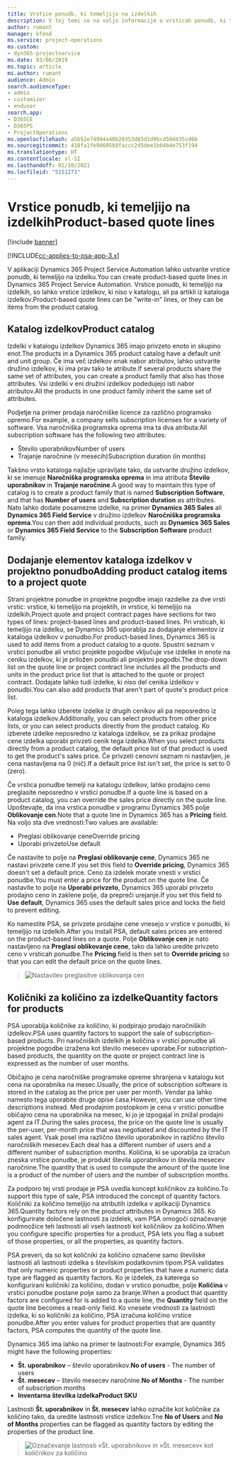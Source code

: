 ```yaml
---
title: Vrstice ponudb, ki temeljijo na izdelkih
description: V tej temi so na voljo informacije o vrsticah ponudb, ki temeljijo na izdelkih.
author: rumant
manager: kfend
ms.service: project-operations
ms.custom:
- dyn365-projectservice
ms.date: 03/06/2019
ms.topic: article
ms.author: rumant
audience: Admin
search.audienceType:
- admin
- customizer
- enduser
search.app:
- D365CE
- D365PS
- ProjectOperations
ms.openlocfilehash: a5b52e74994a40b20353d85d1d9bcd59d435cd0b
ms.sourcegitcommit: 418fa1fe9d605b8faccc2d5dee1b04b4e753f194
ms.translationtype: HT
ms.contentlocale: sl-SI
ms.lasthandoff: 02/10/2021
ms.locfileid: "5151273"
---
```

# <a name="product-based-quote-lines"></a><span data-ttu-id="9e3e0-103">Vrstice ponudb, ki temeljijo na izdelkih</span><span class="sxs-lookup"><span data-stu-id="9e3e0-103">Product-based quote lines</span></span>

[!include [banner](../includes/psa-now-project-operations.md)]

[!INCLUDE[cc-applies-to-psa-app-3.x](../includes/cc-applies-to-psa-app-3x.md)]


<span data-ttu-id="9e3e0-104">V aplikaciji Dynamics 365 Project Service Automation lahko ustvarite vrstice ponudb, ki temeljijo na izdelku.</span><span class="sxs-lookup"><span data-stu-id="9e3e0-104">You can create product-based quote lines in Dynamics 365 Project Service Automation.</span></span> <span data-ttu-id="9e3e0-105">Vrstice ponudb, ki temeljijo na izdelkih, so lahko vrstice izdelkov, ki niso v katalogu, ali pa artikli iz kataloga izdelkov.</span><span class="sxs-lookup"><span data-stu-id="9e3e0-105">Product-based quote lines can be "write-in" lines, or they can be items from the product catalog.</span></span>

## <a name="product-catalog"></a><span data-ttu-id="9e3e0-106">Katalog izdelkov</span><span class="sxs-lookup"><span data-stu-id="9e3e0-106">Product catalog</span></span>

<span data-ttu-id="9e3e0-107">Izdelki v katalogu izdelkov Dynamics 365 imajo privzeto enoto in skupino enot.</span><span class="sxs-lookup"><span data-stu-id="9e3e0-107">The products in a Dynamics 365 product catalog have a default unit and unit group.</span></span> <span data-ttu-id="9e3e0-108">Če ima več izdelkov enak nabor atributov, lahko ustvarite družino izdelkov, ki ima prav tako te atribute.</span><span class="sxs-lookup"><span data-stu-id="9e3e0-108">If several products share the same set of attributes, you can create a product family that also has those attributes.</span></span> <span data-ttu-id="9e3e0-109">Vsi izdelki v eni družini izdelkov podedujejo isti nabor atributov.</span><span class="sxs-lookup"><span data-stu-id="9e3e0-109">All the products in one product family inherit the same set of attributes.</span></span>

<span data-ttu-id="9e3e0-110">Podjetje na primer prodaja naročniške licence za različno programsko opremo.</span><span class="sxs-lookup"><span data-stu-id="9e3e0-110">For example, a company sells subscription licenses for a variety of software.</span></span> <span data-ttu-id="9e3e0-111">Vsa naročniška programska oprema ima ta dva atributa:</span><span class="sxs-lookup"><span data-stu-id="9e3e0-111">All subscription software has the following two attributes:</span></span>

- <span data-ttu-id="9e3e0-112">Število uporabnikov</span><span class="sxs-lookup"><span data-stu-id="9e3e0-112">Number of users</span></span> 
- <span data-ttu-id="9e3e0-113">Trajanje naročnine (v mesecih)</span><span class="sxs-lookup"><span data-stu-id="9e3e0-113">Subscription duration (in months)</span></span>

<span data-ttu-id="9e3e0-114">Takšno vrsto kataloga najlažje upravljate tako, da ustvarite družino izdelkov, ki se imenuje **Naročniška programska oprema** in ima atributa **Število uporabnikov** in **Trajanje naročnine**.</span><span class="sxs-lookup"><span data-stu-id="9e3e0-114">A good way to maintain this type of catalog is to create a product family that is named **Subscription Software**, and that has **Number of users** and **Subscription duration** as attributes.</span></span> <span data-ttu-id="9e3e0-115">Nato lahko dodate posamezne izdelke, na primer **Dynamics 365 Sales** ali **Dynamics 365 Field Service** v družino izdelkov **Naročniška programska oprema**.</span><span class="sxs-lookup"><span data-stu-id="9e3e0-115">You can then add individual products, such as **Dynamics 365 Sales** or **Dynamics 365 Field Service** to the **Subscription Software** product family.</span></span>

## <a name="adding-product-catalog-items-to-a-project-quote"></a><span data-ttu-id="9e3e0-116">Dodajanje elementov kataloga izdelkov v projektno ponudbo</span><span class="sxs-lookup"><span data-stu-id="9e3e0-116">Adding product catalog items to a project quote</span></span>

<span data-ttu-id="9e3e0-117">Strani projektne ponudbe in projektne pogodbe imajo razdelke za dve vrsti vrstic: vrstice, ki temeljijo na projektih, in vrstice, ki temeljijo na izdelkih.</span><span class="sxs-lookup"><span data-stu-id="9e3e0-117">Project quote and project contract pages have sections for two types of lines: project-based lines and product-based lines.</span></span> <span data-ttu-id="9e3e0-118">Pri vrsticah, ki temeljijo na izdelku, se Dynamics 365 uporablja za dodajanje elementov iz kataloga izdelkov v ponudbo.</span><span class="sxs-lookup"><span data-stu-id="9e3e0-118">For product-based lines, Dynamics 365 is used to add items from a product catalog to a quote.</span></span> <span data-ttu-id="9e3e0-119">Spustni seznam v vrstici ponudbe ali vrstici projekte pogodbe vključuje vse izdelke in enote na ceniku izdelkov, ki je priložen ponudbi ali projektni pogodbi.</span><span class="sxs-lookup"><span data-stu-id="9e3e0-119">The drop-down list on the quote line or project contract line includes all the products and units in the product price list that is attached to the quote or project contract.</span></span> <span data-ttu-id="9e3e0-120">Dodajate lahko tudi izdelke, ki niso del cenika izdelkov v ponudbi.</span><span class="sxs-lookup"><span data-stu-id="9e3e0-120">You can also add products that aren't part of quote's product price list.</span></span>

<span data-ttu-id="9e3e0-121">Poleg tega lahko izberete izdelke iz drugih cenikov ali pa neposredno iz kataloga izdelkov.</span><span class="sxs-lookup"><span data-stu-id="9e3e0-121">Additionally, you can select products from other price lists, or you can select products directly from the product catalog.</span></span> <span data-ttu-id="9e3e0-122">Ko izberete izdelke neposredno iz kataloga izdelkov, se za prikaz prodajne cene izdelka uporabi privzeti cenik tega izdelka.</span><span class="sxs-lookup"><span data-stu-id="9e3e0-122">When you select products directly from a product catalog, the default price list of that product is used to get the product's sales price.</span></span> <span data-ttu-id="9e3e0-123">Če privzeti cenovni seznam ni nastavljen, je cena nastavljena na 0 (nič).</span><span class="sxs-lookup"><span data-stu-id="9e3e0-123">If a default price list isn't set, the price is set to 0 (zero).</span></span>

<span data-ttu-id="9e3e0-124">Če vrstica ponudbe temelji na katalogu izdelkov, lahko prodajno ceno preglasite neposredno v vrstici ponudbe.</span><span class="sxs-lookup"><span data-stu-id="9e3e0-124">If a quote line is based on a product catalog, you can override the sales price directly on the quote line.</span></span> <span data-ttu-id="9e3e0-125">Upoštevajte, da ima vrstica ponudbe v programu Dynamics 365 polje **Oblikovanje cen**.</span><span class="sxs-lookup"><span data-stu-id="9e3e0-125">Note that a quote line in Dynamics 365 has a **Pricing** field.</span></span> <span data-ttu-id="9e3e0-126">Na voljo sta dve vrednosti:</span><span class="sxs-lookup"><span data-stu-id="9e3e0-126">Two values are available:</span></span>

- <span data-ttu-id="9e3e0-127">Preglasi oblikovanje cene</span><span class="sxs-lookup"><span data-stu-id="9e3e0-127">Override pricing</span></span>  
- <span data-ttu-id="9e3e0-128">Uporabi privzeto</span><span class="sxs-lookup"><span data-stu-id="9e3e0-128">Use default</span></span>

<span data-ttu-id="9e3e0-129">Če nastavite to polje na **Preglasi oblikovanje cene**, Dynamics 365 ne nastavi privzete cene.</span><span class="sxs-lookup"><span data-stu-id="9e3e0-129">If you set this field to **Override pricing**, Dynamics 365 doesn't set a default price.</span></span> <span data-ttu-id="9e3e0-130">Ceno za izdelek morate vnesti v vrstici ponudbe.</span><span class="sxs-lookup"><span data-stu-id="9e3e0-130">You must enter a price for the product on the quote line.</span></span> <span data-ttu-id="9e3e0-131">Če nastavite to polje na **Uporabi privzeto**, Dynamics 365 uporabi privzeto prodajno ceno in zaklene polje, da prepreči urejanje.</span><span class="sxs-lookup"><span data-stu-id="9e3e0-131">If you set this field to **Use default**, Dynamics 365 uses the default sales price and locks the field to prevent editing.</span></span>

<span data-ttu-id="9e3e0-132">Ko namestite PSA, se privzete prodajne cene vnesejo v vrstice v ponudbi, ki temeljijo na izdelkih.</span><span class="sxs-lookup"><span data-stu-id="9e3e0-132">After you install PSA, default sales prices are entered on the product-based lines on a quote.</span></span> <span data-ttu-id="9e3e0-133">Polje **Oblikovanje cen** je nato nastavljeno na **Preglasi oblikovanje cene**, tako da lahko uredite privzeto ceno v vrsticah ponudbe.</span><span class="sxs-lookup"><span data-stu-id="9e3e0-133">The **Pricing** field is then set to **Override pricing** so that you can edit the default price on the quote lines.</span></span>

> ![Nastavitev preglasitve oblikovanja cen](media/basic-guide-10.png)
 
## <a name="quantity-factors-for-products"></a><span data-ttu-id="9e3e0-135">Količniki za količino za izdelke</span><span class="sxs-lookup"><span data-stu-id="9e3e0-135">Quantity factors for products</span></span>

<span data-ttu-id="9e3e0-136">PSA uporablja količnike za količino, ki podpirajo prodajo naročniških izdelkov.</span><span class="sxs-lookup"><span data-stu-id="9e3e0-136">PSA uses quantity factors to support the sale of subscription-based products.</span></span> <span data-ttu-id="9e3e0-137">Pri naročniških izdelkih je količina v vrstici ponudbe ali projektne pogodbe izražena kot število mesecev uporabe.</span><span class="sxs-lookup"><span data-stu-id="9e3e0-137">For subscription-based products, the quantity on the quote or project contract line is expressed as the number of user months.</span></span>

<span data-ttu-id="9e3e0-138">Običajno je cena naročniške programske opreme shranjena v katalogu kot cena na uporabnika na mesec.</span><span class="sxs-lookup"><span data-stu-id="9e3e0-138">Usually, the price of subscription software is stored in the catalog as the price per user per month.</span></span> <span data-ttu-id="9e3e0-139">Vendar pa lahko namesto tega uporabite druge opise časa.</span><span class="sxs-lookup"><span data-stu-id="9e3e0-139">However, you can use other time descriptions instead.</span></span> <span data-ttu-id="9e3e0-140">Med prodajnim postopkom je cena v vrstici ponudbe običajno cena na uporabnika na mesec, ki jo je izpogajal in znižal prodajni agent za IT.</span><span class="sxs-lookup"><span data-stu-id="9e3e0-140">During the sales process, the price on the quote line is usually the per-user, per-month price that was negotiated and discounted by the IT sales agent.</span></span> <span data-ttu-id="9e3e0-141">Vsak posel ima različno število uporabnikov in različno število naročniških mesecev.</span><span class="sxs-lookup"><span data-stu-id="9e3e0-141">Each deal has a different number of users and a different number of subscription months.</span></span> <span data-ttu-id="9e3e0-142">Količina, ki se uporablja za izračun zneska vrstice ponudbe, je produkt števila uporabnikov in števila mesecev naročnine.</span><span class="sxs-lookup"><span data-stu-id="9e3e0-142">The quantity that is used to compute the amount of the quote line is a product of the number of users and the number of subscription months.</span></span>

<span data-ttu-id="9e3e0-143">Za podporo tej vrsti prodaje je PSA uvedla koncept količnikov za količino.</span><span class="sxs-lookup"><span data-stu-id="9e3e0-143">To support this type of sale, PSA introduced the concept of quantity factors.</span></span> <span data-ttu-id="9e3e0-144">Količniki za količino temeljijo na atributih izdelka v aplikaciji Dynamics 365.</span><span class="sxs-lookup"><span data-stu-id="9e3e0-144">Quantity factors rely on the product attributes in Dynamics 365.</span></span> <span data-ttu-id="9e3e0-145">Ko konfigurirate določene lastnosti za izdelek, vam PSA omogoči označevanje podmnožice teh lastnosti ali vseh lastnosti kot količnikov za količino.</span><span class="sxs-lookup"><span data-stu-id="9e3e0-145">When you configure specific properties for a product, PSA lets you flag a subset of those properties, or all the properties, as quantity factors.</span></span>

<span data-ttu-id="9e3e0-146">PSA preveri, da so kot količniki za količino označene samo številske lastnosti ali lastnosti izdelka s številskim podatkovnim tipom.</span><span class="sxs-lookup"><span data-stu-id="9e3e0-146">PSA validates that only numeric properties or product properties that have a numeric data type are flagged as quantity factors.</span></span> <span data-ttu-id="9e3e0-147">Ko je izdelek, za katerega so konfigurirani količniki za količino, dodan v vrstico ponudbe, polje **Količina** v vrstici ponudbe postane polje samo za branje.</span><span class="sxs-lookup"><span data-stu-id="9e3e0-147">When a product that quantity factors are configured for is added to a quote line, the **Quantity** field on the quote line becomes a read-only field.</span></span> <span data-ttu-id="9e3e0-148">Ko vnesete vrednosti za lastnosti izdelka, ki so količniki za količino, PSA izračuna količino vrstice ponudbe.</span><span class="sxs-lookup"><span data-stu-id="9e3e0-148">After you enter values for product properties that are quantity factors, PSA computes the quantity of the quote line.</span></span>

<span data-ttu-id="9e3e0-149">Dynamics 365 ima lahko na primer te lastnosti:</span><span class="sxs-lookup"><span data-stu-id="9e3e0-149">For example, Dynamics 365 might have the following properties:</span></span> 

- <span data-ttu-id="9e3e0-150">**Št. uporabnikov** – število uporabnikov.</span><span class="sxs-lookup"><span data-stu-id="9e3e0-150">**No of users** - The number of users</span></span> 
- <span data-ttu-id="9e3e0-151">**Št. mesecev** – število mesecev naročnine.</span><span class="sxs-lookup"><span data-stu-id="9e3e0-151">**No of Months** - The number of subscription months</span></span>
- <span data-ttu-id="9e3e0-152">**Inventarna številka izdelka**</span><span class="sxs-lookup"><span data-stu-id="9e3e0-152">**Product SKU**</span></span> 

<span data-ttu-id="9e3e0-153">Lastnosti **Št. uporabnikov** in **Št. mesecev** lahko označite kot količnike za količino tako, da uredite lastnosti vrstice izdelkov.</span><span class="sxs-lookup"><span data-stu-id="9e3e0-153">Tne **No of Users** and **No of Months** properties can be flagged as quantity factors by editing the properties of the product line.</span></span> 

> ![Označevanje lastnosti »Št. uporabnikov« in »Št. mesecev« kot količnikov za količino](media/basic-guide-11.png)
 
